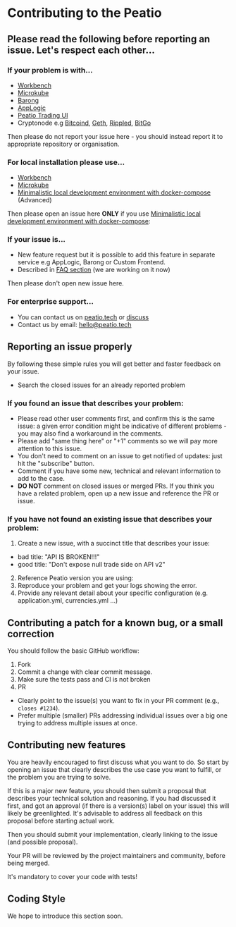 # Contributing to the Peatio

## Please read the following before reporting an issue. Let's respect each other...

### If your problem is with...

 - [Workbench](https://github.com/rubykube/workbench)
 - [Microkube](https://github.com/rubykube/microkube)
 - [Barong](https://github.com/rubykube/barong)
 - [AppLogic](https://github.com/rubykube/applogic)
 - [Peatio Trading UI](https://github.com/rubykube/peatio-trading-ui)
 - Cryptonode e.g [Bitcoind](https://github.com/bitcoin/bitcoin), [Geth](https://github.com/ethereum/go-ethereum),
   [Rippled](https://github.com/ripple/rippled), [BitGo](https://www.bitgo.com/)

Then please do not report your issue here - you should instead report it to appropriate repository or organisation.

### For local installation please use...

 - [Workbench](https://github.com/rubykube/workbench)
 - [Microkube](https://github.com/rubykube/microkube)
 - [Minimalistic local development environment with docker-compose](README.md) (Advanced)

Then please open an issue here **ONLY** if you use [Minimalistic local development environment with docker-compose](README.md):

### If your issue is...
  
  - New feature request but it is possible to add this feature in separate service e.g AppLogic, Barong or Custom Frontend.
  - Described in [FAQ section](https://github.com/rubykube/peatio/issues?q=is%3Aissue+is%3Aclosed+label%3AFAQ) (we are working on it now)
  
Then please don't open new issue here.

### For enterprise support...

  - You can contact us on [peatio.tech](https://www.peatio.tech) or [discuss](https://discuss.rubykube.io)
  - Contact us by email: [hello@peatio.tech](mailto:hello@peatio.tech)

## Reporting an issue properly

By following these simple rules you will get better and faster feedback on your issue.

 - Search the closed issues for an already reported problem

### If you found an issue that describes your problem:

 - Please read other user comments first, and confirm this is the same issue: a given error condition might be indicative of different problems - you may also find a workaround in the comments.
 - Please add "same thing here" or "+1" comments so we will pay more attention to this issue.
 - You don't need to comment on an issue to get notified of updates: just hit the "subscribe" button.
 - Comment if you have some new, technical and relevant information to add to the case.
 - __DO NOT__ comment on closed issues or merged PRs. If you think you have a related problem, open up a new issue and reference the PR or issue.

### If you have not found an existing issue that describes your problem:

 1. Create a new issue, with a succinct title that describes your issue:
   - bad title: "API IS BROKEN!!!"
   - good title: "Don't expose null trade side on API v2"
 2. Reference Peatio version you are using:
 3. Reproduce your problem and get your logs showing the error.
 4. Provide any relevant detail about your specific configuration (e.g. application.yml, currencies.yml ...)

## Contributing a patch for a known bug, or a small correction

You should follow the basic GitHub workflow:

 1. Fork
 2. Commit a change with clear commit message.
 3. Make sure the tests pass and CI is not broken
 4. PR

 - Clearly point to the issue(s) you want to fix in your PR comment (e.g., `closes #1234`).
 - Prefer multiple (smaller) PRs addressing individual issues over a big one trying to address multiple issues at once.

## Contributing new features

You are heavily encouraged to first discuss what you want to do.
So start by opening an issue that clearly describes the use case you want to fulfill, or the problem you are trying to solve.

If this is a major new feature, you should then submit a proposal that describes your technical solution and reasoning.
If you had discussed it first, and got an approval (if there is a version(s) label on your issue) this will likely be greenlighted.
It's advisable to address all feedback on this proposal before starting actual work.

Then you should submit your implementation, clearly linking to the issue (and possible proposal).

Your PR will be reviewed by the project maintainers and community, before being merged.

It's mandatory to cover your code with tests!


## Coding Style

We hope to introduce this section soon.
